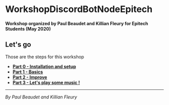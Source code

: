 # WorkshopDiscordBotNodeEpitech
#### Workshop organized by Paul Beaudet and Killian Fleury for Epitech Students (May 2020)

## Let's go

Those are the steps for this workshop
* [**Part 0 - Installation and setup**](Part0_installandsetup.md)
* [**Part 1 - Basics**](Part1_basics.md)
* [**Part 2 - Improve**](Part2_improve.md)
* [**Part 3 - Let's play some music !**](Part3_let'splaysomemusic.md)
---
*By Paul Beaudet and Killian Fleury*
